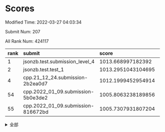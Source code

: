 # Scores

Modified Time: 2022-03-27 04:03:34

Submit Num: 207

All Rank Num: 424117

| rank |               submit               |       score        |       sigma        | pk_num |
| :--- | :--------------------------------- | :----------------- | :----------------- | :----- |
| 1    | jsonzb.test.submission_level_4     | 1013.668997182392  | 0.825169305253804  | 8195   |
| 2    | jsonzb.test.test_1                 | 1013.2951043104695 | 0.8067273635144843 | 8192   |
| 4    | cpp.21_12_24.submission-2b2ea0d7   | 1012.1999452954914 | 0.7881428609500285 | 8196   |
| 54   | cpp.2022_01_09.submission-5b0e3de2 | 1005.8063238189856 | 0.7248115190960769 | 8193   |
| 55   | cpp.2022_01_09.submission-816672bd | 1005.7307931807204 | 0.7178341943337426 | 8196   |


<details>
<summary>全部</summary>

| rank |                 submit                 |       score        |       sigma        | pk_num |
| :--- | :------------------------------------- | :----------------- | :----------------- | :----- |
| 1    | jsonzb.test.submission_level_4         | 1013.668997182392  | 0.825169305253804  | 8195   |
| 2    | jsonzb.test.test_1                     | 1013.2951043104695 | 0.8067273635144843 | 8192   |
| 3    | gobigger.level_3.submission_level_3_30 | 1012.3289167662984 | 0.8063185047664868 | 8190   |
| 4    | cpp.21_12_24.submission-2b2ea0d7       | 1012.1999452954914 | 0.7881428609500285 | 8196   |
| 5    | gobigger.level_3.submission_level_3_48 | 1012.0343485096963 | 0.7953449991587691 | 8193   |
| 6    | gobigger.level_3.submission_level_3_2  | 1012.0227406195065 | 0.7955467628836493 | 8188   |
| 7    | gobigger.level_3.submission_level_3_21 | 1011.695017961779  | 0.8010512262296579 | 8196   |
| 8    | gobigger.level_3.submission_level_3_32 | 1011.1499605378015 | 0.7837699131362924 | 8195   |
| 9    | gobigger.level_3.submission_level_3_26 | 1010.9682285658988 | 0.7741820883778592 | 8193   |
| 10   | gobigger.level_3.submission_level_3_25 | 1010.9039187289256 | 0.8115509213770817 | 8199   |
| 11   | gobigger.level_3.submission_level_3_11 | 1010.8519515308122 | 0.7511879870407071 | 8198   |
| 12   | gobigger.level_3.submission_level_3_0  | 1010.5883408791462 | 0.7657840232834167 | 8193   |
| 13   | gobigger.level_3.submission_level_3_8  | 1010.5299197039731 | 0.7758161755645421 | 8194   |
| 14   | gobigger.level_3.submission_level_3_15 | 1010.5026667463045 | 0.7873868800924854 | 8196   |
| 15   | gobigger.level_3.submission_level_3_6  | 1010.4326705068573 | 0.7625816753875385 | 8195   |
| 16   | gobigger.level_3.submission_level_3_29 | 1010.3866732493906 | 0.7764238644291507 | 8196   |
| 17   | gobigger.level_3.submission_level_3_31 | 1010.3581734530168 | 0.7757129072679216 | 8191   |
| 18   | gobigger.level_3.submission_level_3_44 | 1010.2521591049589 | 0.7490367610090444 | 8196   |
| 19   | gobigger.level_3.submission_level_3_39 | 1010.2346311023633 | 0.7612118204431702 | 8200   |
| 20   | gobigger.level_3.submission_level_3_43 | 1010.183775853321  | 0.7431215358846132 | 8199   |
| 21   | gobigger.level_3.submission_level_3_33 | 1010.14589290404   | 0.7870427505738274 | 8199   |
| 22   | gobigger.level_3.submission_level_3_1  | 1010.1027014256797 | 0.7671897846903994 | 8198   |
| 23   | gobigger.level_3.submission_level_3_13 | 1010.0876097493812 | 0.7539886004134334 | 8192   |
| 24   | gobigger.level_3.submission_level_3_40 | 1009.9936860682061 | 0.7835257725142021 | 8197   |
| 25   | gobigger.level_3.submission_level_3_27 | 1009.9882597987237 | 0.7517339954253411 | 8200   |
| 26   | gobigger.level_3.submission_level_3_35 | 1009.9566548611276 | 0.763798724508958  | 8197   |
| 27   | gobigger.level_3.submission_level_3_16 | 1009.9548152965591 | 0.7617603251199453 | 8192   |
| 28   | gobigger.level_3.submission_level_3_38 | 1009.912377487577  | 0.7763645604503511 | 8196   |
| 29   | gobigger.level_3.submission_level_3_4  | 1009.8474495446893 | 0.7611582855218082 | 8197   |
| 30   | gobigger.level_3.submission_level_3_19 | 1009.7614967688718 | 0.7510763648092995 | 8190   |
| 31   | gobigger.level_3.submission_level_3_3  | 1009.757217782572  | 0.7564717075892033 | 8201   |
| 32   | gobigger.level_3.submission_level_3_46 | 1009.7205116920812 | 0.7396960362990895 | 8192   |
| 33   | gobigger.level_3.submission_level_3_34 | 1009.7086982503295 | 0.7557041045739901 | 8193   |
| 34   | gobigger.level_3.submission_level_3_18 | 1009.6756795312962 | 0.7593838112069345 | 8193   |
| 35   | gobigger.level_3.submission_level_3_49 | 1009.6533209629723 | 0.7928016285230622 | 8196   |
| 36   | gobigger.level_3.submission_level_3_17 | 1009.6202704389117 | 0.7482711567104293 | 8199   |
| 37   | gobigger.level_3.submission_level_3_7  | 1009.5540409946218 | 0.7416934935938315 | 8197   |
| 38   | gobigger.level_3.submission_level_3_10 | 1009.5535418315177 | 0.7511961032752367 | 8193   |
| 39   | gobigger.level_3.submission_level_3_37 | 1009.545778893774  | 0.7520703263701688 | 8201   |
| 40   | gobigger.level_3.submission_level_3_42 | 1009.5429320335809 | 0.7647409672959504 | 8194   |
| 41   | gobigger.level_3.submission_level_3_36 | 1009.5225445949272 | 0.7393457890913545 | 8196   |
| 42   | gobigger.level_3.submission_level_3_24 | 1009.4110560749516 | 0.7650160393557387 | 8196   |
| 43   | gobigger.level_3.submission_level_3_5  | 1009.3653427478482 | 0.7402038486838901 | 8201   |
| 44   | gobigger.level_3.submission_level_3_12 | 1009.2827826691102 | 0.7417662111414457 | 8199   |
| 45   | gobigger.level_3.submission_level_3_45 | 1009.250294502934  | 0.749075061582378  | 8191   |
| 46   | gobigger.level_3.submission_level_3_9  | 1009.0307025277683 | 0.7481585344878263 | 8190   |
| 47   | gobigger.level_3.submission_level_3_41 | 1008.9498946701174 | 0.753770176503924  | 8199   |
| 48   | gobigger.level_3.submission_level_3_23 | 1008.8278823520452 | 0.7502642282908395 | 8198   |
| 49   | gobigger.level_3.submission_level_3_20 | 1008.7771286608961 | 0.7436568246984733 | 8195   |
| 50   | gobigger.level_3.submission_level_3_22 | 1008.478354720148  | 0.7668604722787725 | 8191   |
| 51   | gobigger.level_3.submission_level_3_47 | 1008.3849174130016 | 0.738257493952387  | 8197   |
| 52   | gobigger.level_3.submission_level_3_28 | 1008.2293304791518 | 0.7378501138148078 | 8195   |
| 53   | gobigger.level_3.submission_level_3_14 | 1008.0941850172684 | 0.7467635782297913 | 8194   |
| 54   | cpp.2022_01_09.submission-5b0e3de2     | 1005.8063238189856 | 0.7248115190960769 | 8193   |
| 55   | cpp.2022_01_09.submission-816672bd     | 1005.7307931807204 | 0.7178341943337426 | 8196   |
| 56   | gobigger.level_1.submission_level_1_28 | 1004.9795812144894 | 0.7223408234584622 | 8198   |
| 57   | gobigger.level_1.submission_level_1_1  | 1004.7377241221518 | 0.7112669616263552 | 8193   |
| 58   | gobigger.level_1.submission_level_1_19 | 1004.7204036904345 | 0.7153631874492936 | 8193   |
| 59   | gobigger.level_1.submission_level_1_41 | 1004.3277296094824 | 0.7124895290409936 | 8197   |
| 60   | gobigger.level_1.submission_level_1_7  | 1004.150178170386  | 0.7139879255082846 | 8194   |
| 61   | gobigger.level_1.submission_level_1_8  | 1004.0342777465214 | 0.7302639672079423 | 8195   |
| 62   | gobigger.level_1.submission_level_1_49 | 1003.9417353238629 | 0.7229641464254687 | 8193   |
| 63   | gobigger.level_1.submission_level_1_33 | 1003.8899963099797 | 0.7228844936021532 | 8193   |
| 64   | gobigger.level_1.submission_level_1_14 | 1003.841800514288  | 0.7223648032736678 | 8197   |
| 65   | gobigger.level_1.submission_level_1_35 | 1003.7948934399027 | 0.7152942637135149 | 8194   |
| 66   | gobigger.level_1.submission_level_1_6  | 1003.7724953300756 | 0.7098829442205102 | 8194   |
| 67   | gobigger.level_1.submission_level_1_15 | 1003.7651802659976 | 0.7212191052359735 | 8195   |
| 68   | gobigger.level_1.submission_level_1_3  | 1003.7103537343808 | 0.7221097741436653 | 8196   |
| 69   | gobigger.level_1.submission_level_1_34 | 1003.6806291628324 | 0.7247138992827465 | 8198   |
| 70   | gobigger.level_1.submission_level_1_48 | 1003.6248774191523 | 0.7162093198593572 | 8197   |
| 71   | gobigger.level_1.submission_level_1_9  | 1003.5834657546249 | 0.7096469754890191 | 8196   |
| 72   | gobigger.level_1.submission_level_1_32 | 1003.5806619074174 | 0.71777907555576   | 8197   |
| 73   | gobigger.level_1.submission_level_1_26 | 1003.534171493492  | 0.705085665510557  | 8193   |
| 74   | gobigger.level_1.submission_level_1_24 | 1003.5326435617651 | 0.70758971975323   | 8199   |
| 75   | gobigger.level_1.submission_level_1_22 | 1003.5263725400863 | 0.7144721536508388 | 8194   |
| 76   | gobigger.level_1.submission_level_1_37 | 1003.4955647056305 | 0.7193847387031124 | 8194   |
| 77   | gobigger.level_1.submission_level_1_27 | 1003.4504647700761 | 0.7155246762533959 | 8197   |
| 78   | gobigger.level_1.submission_level_1_0  | 1003.4159478759715 | 0.707604486465297  | 8195   |
| 79   | gobigger.level_1.submission_level_1_2  | 1003.4104145473656 | 0.7268174822422345 | 8196   |
| 80   | gobigger.level_1.submission_level_1_38 | 1003.3920982559665 | 0.706255203217115  | 8197   |
| 81   | gobigger.level_1.submission_level_1_44 | 1003.2318269856924 | 0.7073096033073514 | 8195   |
| 82   | gobigger.level_1.submission_level_1_29 | 1003.2282886632917 | 0.7028344605721477 | 8201   |
| 83   | gobigger.level_1.submission_level_1_43 | 1003.2277110562171 | 0.7249901621685118 | 8192   |
| 84   | gobigger.level_1.submission_level_1_5  | 1003.1738910148222 | 0.7224826306345218 | 8192   |
| 85   | gobigger.level_1.submission_level_1_46 | 1003.1066745798652 | 0.7140695219971852 | 8192   |
| 86   | gobigger.level_1.submission_level_1_30 | 1003.0838685813784 | 0.7221853891255504 | 8197   |
| 87   | gobigger.level_1.submission_level_1_21 | 1003.021990035469  | 0.7186351550251355 | 8201   |
| 88   | gobigger.level_1.submission_level_1_42 | 1002.8465689071325 | 0.714806332944837  | 8195   |
| 89   | gobigger.level_1.submission_level_1_4  | 1002.8443020729073 | 0.7141767017897218 | 8199   |
| 90   | gobigger.level_1.submission_level_1_17 | 1002.8399734936324 | 0.7131861048935361 | 8192   |
| 91   | gobigger.level_1.submission_level_1_13 | 1002.8175349141079 | 0.7139849401555112 | 8194   |
| 92   | gobigger.level_1.submission_level_1_18 | 1002.8012337094573 | 0.7172097133922902 | 8195   |
| 93   | gobigger.level_1.submission_level_1_20 | 1002.7685126915666 | 0.7187909460051929 | 8195   |
| 94   | gobigger.level_1.submission_level_1_10 | 1002.7548579391076 | 0.7057689009847565 | 8197   |
| 95   | gobigger.level_1.submission_level_1_31 | 1002.7518773022    | 0.7153083471134267 | 8197   |
| 96   | gobigger.level_1.submission_level_1_47 | 1002.7516392796426 | 0.7041583943378126 | 8197   |
| 97   | gobigger.level_1.submission_level_1_25 | 1002.7224673249856 | 0.7104976962197341 | 8203   |
| 98   | gobigger.level_1.submission_level_1_36 | 1002.6242693951717 | 0.7137872991133336 | 8197   |
| 99   | gobigger.level_1.submission_level_1_45 | 1002.5199348751806 | 0.7255996073281554 | 8199   |
| 100  | gobigger.level_1.submission_level_1_40 | 1002.4262542197177 | 0.7120003448629213 | 8198   |
| 101  | gobigger.level_1.submission_level_1_39 | 1002.3630572142079 | 0.7004551277996368 | 8184   |
| 102  | gobigger.level_1.submission_level_1_12 | 1002.3008462852689 | 0.7090811803492374 | 8198   |
| 103  | gobigger.level_1.submission_level_1_23 | 1002.153806326543  | 0.7030323402667287 | 8196   |
| 104  | gobigger.level_1.submission_level_1_11 | 1002.1517169654242 | 0.7116415745618816 | 8198   |
| 105  | gobigger.level_1.submission_level_1_16 | 1001.6318830868917 | 0.7155580009285076 | 8196   |
| 106  | gobigger.random.submission_random_27   | 997.4241421034812  | 0.7111338302640176 | 8197   |
| 107  | gobigger.random.submission_random_48   | 997.2816378437225  | 0.7008429733816823 | 8198   |
| 108  | gobigger.random.submission_random_19   | 996.9877043641562  | 0.704606124945163  | 8192   |
| 109  | gobigger.random.submission_random_16   | 996.9652278940748  | 0.704741130375824  | 8195   |
| 110  | gobigger.random.submission_random_20   | 996.8779169116968  | 0.7081035218509845 | 8193   |
| 111  | gobigger.random.submission_random_29   | 996.8048018056701  | 0.7062578542999661 | 8194   |
| 112  | gobigger.random.submission_random_11   | 996.8001265698188  | 0.7072680061188702 | 8192   |
| 113  | gobigger.random.submission_random_2    | 996.7134992510305  | 0.7148874884604632 | 8197   |
| 114  | gobigger.random.submission_random_47   | 996.6805080280368  | 0.7080808043496095 | 8193   |
| 115  | gobigger.random.submission_random_26   | 996.6196190391294  | 0.6971070616423692 | 8197   |
| 116  | gobigger.random.submission_random_28   | 996.5641377696612  | 0.7092154785472684 | 8196   |
| 117  | gobigger.random.submission_random_15   | 996.5454737750762  | 0.7003555327540605 | 8199   |
| 118  | gobigger.random.submission_random_40   | 996.5373843537272  | 0.7049292910602122 | 8193   |
| 119  | gobigger.random.submission_random_45   | 996.5009916585678  | 0.7047007827844866 | 8196   |
| 120  | gobigger.random.submission_random_5    | 996.4682817024997  | 0.6939578357646767 | 8191   |
| 121  | gobigger.random.submission_random_7    | 996.4346050414341  | 0.7103530091420418 | 8192   |
| 122  | gobigger.random.submission_random_10   | 996.4339161279032  | 0.7029447922217322 | 8193   |
| 123  | gobigger.random.submission_random_18   | 996.3916992717839  | 0.7128569506406098 | 8195   |
| 124  | gobigger.random.submission_random_30   | 996.2660627235792  | 0.7058341982686712 | 8200   |
| 125  | gobigger.random.submission_random_38   | 996.229024399728   | 0.7142676178025918 | 8196   |
| 126  | gobigger.random.submission_random_43   | 996.1981533049341  | 0.7241544155845401 | 8189   |
| 127  | gobigger.random.submission_random_41   | 996.135382091094   | 0.7083944467739731 | 8201   |
| 128  | gobigger.random.submission_random_37   | 996.1205651634724  | 0.7187592390409108 | 8200   |
| 129  | gobigger.random.submission_random_31   | 996.1176189173376  | 0.7084011115645462 | 8193   |
| 130  | gobigger.random.submission_random_44   | 995.9590731032746  | 0.7004850144301883 | 8196   |
| 131  | gobigger.random.submission_random_13   | 995.9449866177686  | 0.7075713431687602 | 8199   |
| 132  | gobigger.random.submission_random_24   | 995.9296508223267  | 0.7062123880770859 | 8192   |
| 133  | gobigger.random.submission_random_14   | 995.9005002842631  | 0.7130039518017282 | 8201   |
| 134  | gobigger.random.submission_random_6    | 995.872668813067   | 0.7224230463047547 | 8196   |
| 135  | gobigger.random.submission_random_17   | 995.8198875520375  | 0.7114600953076007 | 8195   |
| 136  | gobigger.random.submission_random_42   | 995.754983590938   | 0.7044421301359353 | 8195   |
| 137  | gobigger.random.submission_random_12   | 995.6747294976827  | 0.7226981215970799 | 8193   |
| 138  | gobigger.random.submission_random_35   | 995.6216440308369  | 0.7035976131989692 | 8197   |
| 139  | gobigger.random.submission_random_21   | 995.6087991589538  | 0.7177886035337563 | 8199   |
| 140  | gobigger.random.submission_random_49   | 995.4959643301369  | 0.7240502836485329 | 8201   |
| 141  | gobigger.random.submission_random_8    | 995.4636347587146  | 0.7074716605033345 | 8194   |
| 142  | gobigger.random.submission_random_33   | 995.3592235988284  | 0.7202032019029765 | 8196   |
| 143  | gobigger.random.submission_random_34   | 995.3469479206046  | 0.7204765794021797 | 8194   |
| 144  | gobigger.random.submission_random_23   | 995.2812455595582  | 0.7070558654775569 | 8195   |
| 145  | gobigger.random.submission_random_25   | 995.2780337494511  | 0.7203856663828236 | 8201   |
| 146  | gobigger.random.submission_random_36   | 995.110165802311   | 0.7042791520482563 | 8196   |
| 147  | gobigger.random.submission_random_46   | 995.0852126634804  | 0.6996065408356996 | 8193   |
| 148  | gobigger.random.submission_random_4    | 994.9499679993966  | 0.7124241457438732 | 8198   |
| 149  | gobigger.random.submission_random_0    | 994.9104450829728  | 0.7189148155295256 | 8196   |
| 150  | gobigger.random.submission_random_32   | 994.8855700171828  | 0.7175293761493758 | 8200   |
| 151  | gobigger.level_2.submission_level_2_41 | 994.7672118341618  | 0.7317784685095674 | 8193   |
| 152  | gobigger.random.submission_random_22   | 994.62604705694    | 0.7243133876293041 | 8189   |
| 153  | gobigger.random.submission_random_9    | 994.6218204856821  | 0.7126601602700023 | 8194   |
| 154  | gobigger.random.submission_random_3    | 994.5250803217808  | 0.7194022755131406 | 8196   |
| 155  | gobigger.random.submission_random_1    | 994.2543396147729  | 0.7208391510076965 | 8194   |
| 156  | gobigger.random.submission_random_39   | 994.1404224578234  | 0.7272432441160793 | 8197   |
| 157  | gobigger.level_2.submission_level_2_4  | 994.1169295067241  | 0.7420884560077199 | 8196   |
| 158  | gobigger.level_2.submission_level_2_15 | 993.917230541205   | 0.7359598677232063 | 8195   |
| 159  | gobigger.level_2.submission_level_2_18 | 993.8791165656315  | 0.7470532782433259 | 8196   |
| 160  | gobigger.level_2.submission_level_2_43 | 993.8020728738821  | 0.737410754729851  | 8195   |
| 161  | gobigger.level_2.submission_level_2_47 | 993.7938237615236  | 0.7391342278337887 | 8196   |
| 162  | gobigger.level_2.submission_level_2_12 | 993.6842754651041  | 0.7448674328216446 | 8194   |
| 163  | gobigger.level_2.submission_level_2_1  | 993.529564305838   | 0.72212982281715   | 8197   |
| 164  | gobigger.level_2.submission_level_2_23 | 993.1527212606057  | 0.7199990659318516 | 8200   |
| 165  | gobigger.level_2.submission_level_2_37 | 993.0318622726455  | 0.7413841451777297 | 8190   |
| 166  | gobigger.level_2.submission_level_2_22 | 992.8710783712035  | 0.7390340423241741 | 8198   |
| 167  | gobigger.level_2.submission_level_2_17 | 992.8273725184673  | 0.7511400862658106 | 8195   |
| 168  | gobigger.level_2.submission_level_2_33 | 992.7472110798383  | 0.751529961359284  | 8195   |
| 169  | gobigger.level_2.submission_level_2_45 | 992.7103612619998  | 0.7634470794981852 | 8192   |
| 170  | gobigger.level_2.submission_level_2_9  | 992.69569391532    | 0.7395836555252547 | 8194   |
| 171  | gobigger.level_2.submission_level_2_25 | 992.6143847108569  | 0.7471059095381182 | 8200   |
| 172  | gobigger.level_2.submission_level_2_29 | 992.5932417151731  | 0.7473258713579665 | 8196   |
| 173  | gobigger.level_2.submission_level_2_49 | 992.5196087731783  | 0.7293216849838763 | 8197   |
| 174  | gobigger.level_2.submission_level_2_27 | 992.501087207595   | 0.7396132121875508 | 8195   |
| 175  | gobigger.level_2.submission_level_2_38 | 992.4588229230545  | 0.7202666690063227 | 8199   |
| 176  | gobigger.level_2.submission_level_2_20 | 992.4325786795359  | 0.758838055438897  | 8197   |
| 177  | gobigger.level_2.submission_level_2_28 | 992.4037481460205  | 0.7293390419847647 | 8191   |
| 178  | gobigger.level_2.submission_level_2_26 | 992.3857448914181  | 0.7385222184598492 | 8199   |
| 179  | gobigger.level_2.submission_level_2_32 | 992.3718794877011  | 0.7491175180578463 | 8194   |
| 180  | gobigger.level_2.submission_level_2_24 | 992.2214174134734  | 0.7455283729699065 | 8196   |
| 181  | gobigger.level_2.submission_level_2_34 | 992.1082459829281  | 0.7584393074517171 | 8194   |
| 182  | gobigger.level_2.submission_level_2_19 | 992.0521928419118  | 0.7444079214882428 | 8198   |
| 183  | gobigger.level_2.submission_level_2_48 | 992.0096781953403  | 0.7275504727630703 | 8189   |
| 184  | gobigger.level_2.submission_level_2_8  | 991.8734029627852  | 0.7653668954193067 | 8191   |
| 185  | gobigger.level_2.submission_level_2_5  | 991.8636766218186  | 0.7547500016666054 | 8197   |
| 186  | gobigger.level_2.submission_level_2_13 | 991.8291702692965  | 0.7516293535778049 | 8196   |
| 187  | gobigger.level_2.submission_level_2_3  | 991.8138795125216  | 0.7541513226434275 | 8188   |
| 188  | gobigger.level_2.submission_level_2_44 | 991.729776458159   | 0.7470905692778816 | 8198   |
| 189  | gobigger.level_2.submission_level_2_46 | 991.7141970693027  | 0.7599355273661264 | 8192   |
| 190  | gobigger.level_2.submission_level_2_30 | 991.6400387226658  | 0.7430218929736331 | 8203   |
| 191  | gobigger.level_2.submission_level_2_14 | 991.5753047806047  | 0.7757489072155059 | 8193   |
| 192  | gobigger.level_2.submission_level_2_6  | 991.53212187509    | 0.7456306032141004 | 8200   |
| 193  | gobigger.level_2.submission_level_2_36 | 991.4916821930627  | 0.7349125595241043 | 8194   |
| 194  | gobigger.level_2.submission_level_2_10 | 991.4847066684137  | 0.7478682271970851 | 8196   |
| 195  | gobigger.level_2.submission_level_2_31 | 991.481831401564   | 0.7483790292695317 | 8193   |
| 196  | gobigger.level_2.submission_level_2_35 | 991.4316187279987  | 0.7586030409165643 | 8192   |
| 197  | gobigger.level_2.submission_level_2_16 | 991.3393431238039  | 0.742397802911704  | 8201   |
| 198  | gobigger.level_2.submission_level_2_40 | 991.3228405996979  | 0.7588625796712066 | 8195   |
| 199  | gobigger.level_2.submission_level_2_39 | 991.257284238116   | 0.7600906847703656 | 8194   |
| 200  | gobigger.level_2.submission_level_2_2  | 991.1862713805299  | 0.7513241746470288 | 8199   |
| 201  | gobigger.level_2.submission_level_2_21 | 991.156689419125   | 0.7723278347233269 | 8193   |
| 202  | gobigger.level_2.submission_level_2_0  | 991.1391873808385  | 0.7526756883431294 | 8195   |
| 203  | gobigger.level_2.submission_level_2_11 | 990.7726427348281  | 0.7564281208107213 | 8200   |
| 204  | gobigger.level_2.submission_level_2_42 | 990.3897646931215  | 0.7540118976410154 | 8197   |
| 205  | gobigger.level_2.submission_level_2_7  | 990.2685647836752  | 0.7831851081263753 | 8193   |
| 206  | gobigger.none.submission_none_0        | 977.6048039218211  | 1.3007061640082862 | 8194   |
| 207  | gobigger.none.submission_none_1        | 976.684071040309   | 1.4554239803205586 | 8199   |

</details>